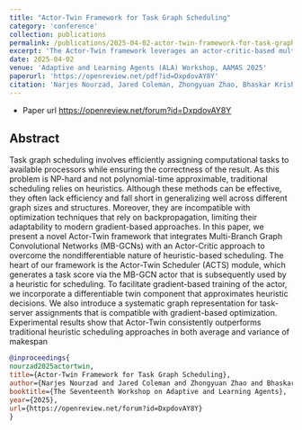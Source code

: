 ```yaml
---
title: "Actor-Twin Framework for Task Graph Scheduling"
category: 'conference'
collection: publications
permalink: /publications/2025-04-02-actor-twin-framework-for-task-graph-scheduling.html
excerpt: 'The Actor-Twin framework leverages an actor-critic-based multi-branch GCN architecture with a twin mechanism to improve task scheduling efficiency by reducing makespan in complex and dynamic environments.'
date: 2025-04-02
venue: 'Adaptive and Learning Agents (ALA) Workshop, AAMAS 2025'
paperurl: 'https://openreview.net/pdf?id=DxpdovAY8Y'
citation: 'Narjes Nourzad, Jared Coleman, Zhongyuan Zhao, Bhaskar Krishnamachari, Gunjan Verma, and Santiago Segarra, &quot; Actor-Twin Framework for Task Graph Scheduling,&quot; <i>The Seventeenth Workshop on Adaptive and Learning Agents, 2025</i>, accepted for publications'
---
```



- Paper url <https://openreview.net/forum?id=DxpdovAY8Y>

## Abstract

Task graph scheduling involves efficiently assigning computational tasks to available processors while ensuring the correctness of the result. As this problem is NP-hard and not polynomial-time approximable, traditional scheduling relies on heuristics. Although these methods can be effective, they often lack efficiency and fall short in generalizing well across different graph sizes and structures. Moreover, they are incompatible with optimization techniques that rely on backpropagation, limiting their adaptability to modern gradient-based approaches. In this paper, we present a novel Actor-Twin framework that integrates Multi-Branch Graph Convolutional Networks (MB-GCNs) with an Actor-Critic approach to overcome the nondifferentiable nature of heuristic-based scheduling. The heart of our framework is the Actor-Twin Scheduler (ACTS) module, which generates a task score via the MB-GCN actor that is subsequently used by a heuristic for scheduling. To facilitate gradient-based training of the actor, we incorporate a differentiable twin component that approximates heuristic decisions. We also introduce a systematic graph representation for task-server assignments that is compatible with gradient-based optimization. Experimental results show that Actor-Twin consistently outperforms traditional heuristic scheduling approaches in both average and variance of makespan



```bibtex
@inproceedings{
nourzad2025actortwin,
title={Actor-Twin Framework for Task Graph Scheduling},
author={Narjes Nourzad and Jared Coleman and Zhongyuan Zhao and Bhaskar Krishnamachari and Gunjan Verma and Santiago Segarra},
booktitle={The Seventeenth Workshop on Adaptive and Learning Agents},
year={2025},
url={https://openreview.net/forum?id=DxpdovAY8Y}
}
```
